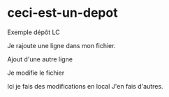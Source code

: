 # ceci-est-un-depot
Exemple dépôt LC


Je rajoute une ligne dans mon fichier.

Ajout d'une autre ligne

Je modifie le fichier

Ici je fais des modifications en local
J'en fais d'autres.